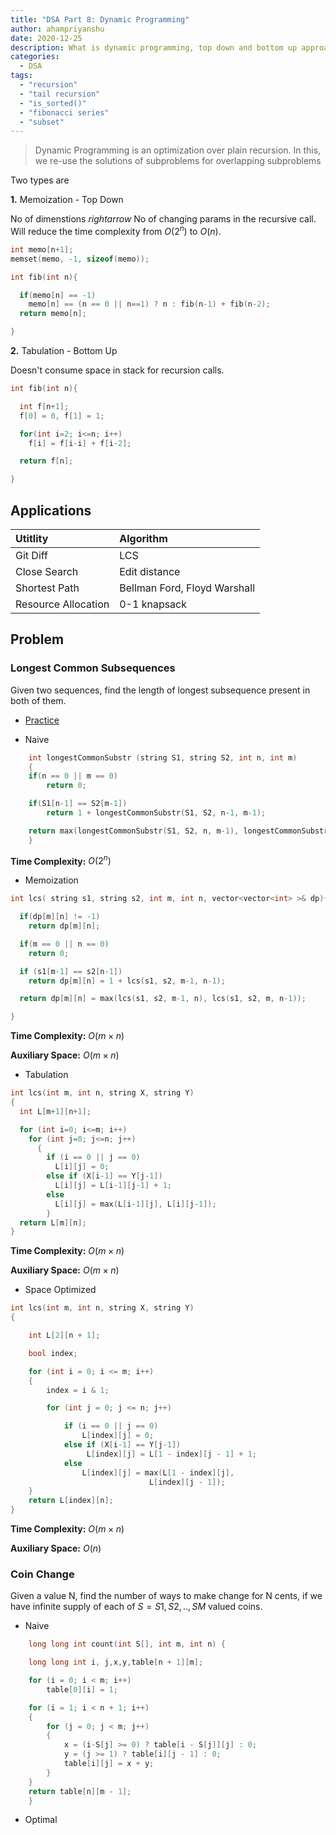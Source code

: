 ```yaml
---
title: "DSA Part 8: Dynamic Programming"
author: ahampriyanshu
date: 2020-12-25
description: What is dynamic programming, top down and bottom up approach, lcs, lis
categories:
  - DSA
tags:
  - "recursion"
  - "tail recursion"
  - "is_sorted()"
  - "fibonacci series"
  - "subset"
---
```


> Dynamic Programming is an optimization over plain recursion. In this, we re-use the solutions of subproblems for overlapping subproblems

Two types are

**1.** Memoization - Top Down

No of dimenstions $rightarrow$ No of changing params in the recursive call. Will reduce the time complexity from $O(2^n)$ to $O(n)$.

```cpp
int memo[n+1];
memset(memo, -1, sizeof(memo));

int fib(int n){

  if(memo[n] == -1)
    memo[n] == (n == 0 || n==1) ? n : fib(n-1) + fib(n-2);
  return memo[n];

}
```

**2.** Tabulation - Bottom Up

Doesn't consume space in stack for recursion calls.

```cpp
int fib(int n){

  int f[n+1];
  f[0] = 0, f[1] = 1;

  for(int i=2; i<=n; i++)
    f[i] = f[i-i] + f[i-2];

  return f[n];

}
```

## Applications

| Utitlity            | Algorithm                    |
| :------------------ | :--------------------------- |
| Git Diff            | LCS                          |
| Close Search        | Edit distance                |
| Shortest Path       | Bellman Ford, Floyd Warshall |
| Resource Allocation | 0-1 knapsack                 |

## Problem

### Longest Common Subsequences

Given two sequences, find the length of longest subsequence present in both of them.

- [Practice](https://practice.geeksforgeeks.org/problems/longest-common-subsequence-1587115620/1#)

* Naive

```cpp
    int longestCommonSubstr (string S1, string S2, int n, int m)
    {
    if(n == 0 || m == 0)
        return 0;

    if(S1[n-1] == S2[m-1])
        return 1 + longestCommonSubstr(S1, S2, n-1, m-1);

    return max(longestCommonSubstr(S1, S2, n, m-1), longestCommonSubstr(S1, S2, n-1, m));
    }
```

**Time Complexity:** $O(2^n)$

- Memoization

```cpp
int lcs( string s1, string s2, int m, int n, vector<vector<int> >& dp){

  if(dp[m][n] != -1)
    return dp[m][n];

  if(m == 0 || n == 0)
    return 0;

  if (s1[m-1] == s2[n-1])
    return dp[m][n] = 1 + lcs(s1, s2, m-1, n-1);

  return dp[m][n] = max(lcs(s1, s2, m-1, n), lcs(s1, s2, m, n-1));

}
```

**Time Complexity:** $O(m \times n)$

**Auxiliary Space:** $O(m \times n)$

- Tabulation

```cpp
int lcs(int m, int n, string X, string Y)
{
  int L[m+1][n+1];

  for (int i=0; i<=m; i++)
    for (int j=0; j<=n; j++)
      {
        if (i == 0 || j == 0)
          L[i][j] = 0;
        else if (X[i-1] == Y[j-1])
          L[i][j] = L[i-1][j-1] + 1;
        else
          L[i][j] = max(L[i-1][j], L[i][j-1]);
        }
  return L[m][n];
}
```

**Time Complexity:** $O(m \times n)$

**Auxiliary Space:** $O(m \times n)$

- Space Optimized

```cpp
int lcs(int m, int n, string X, string Y)
{

    int L[2][n + 1];

    bool index;

    for (int i = 0; i <= m; i++)
    {
        index = i & 1;

        for (int j = 0; j <= n; j++)

            if (i == 0 || j == 0)
                L[index][j] = 0;
            else if (X[i-1] == Y[j-1])
                 L[index][j] = L[1 - index][j - 1] + 1;
            else
                L[index][j] = max(L[1 - index][j],
                               L[index][j - 1]);
    }
    return L[index][n];
}
```

**Time Complexity:** $O(m \times n)$

**Auxiliary Space:** $O(n)$

### Coin Change

Given a value N, find the number of ways to make change for N cents, if we have infinite supply of each of $S = { S1, S2, .. , SM }$ valued coins.

- Naive

```cpp
    long long int count(int S[], int m, int n) {

    long long int i, j,x,y,table[n + 1][m];

    for (i = 0; i < m; i++)
        table[0][i] = 1;

    for (i = 1; i < n + 1; i++)
    {
        for (j = 0; j < m; j++)
        {
            x = (i-S[j] >= 0) ? table[i - S[j]][j] : 0;
            y = (j >= 1) ? table[i][j - 1] : 0;
            table[i][j] = x + y;
        }
    }
    return table[n][m - 1];
    }
```

- Optimal

